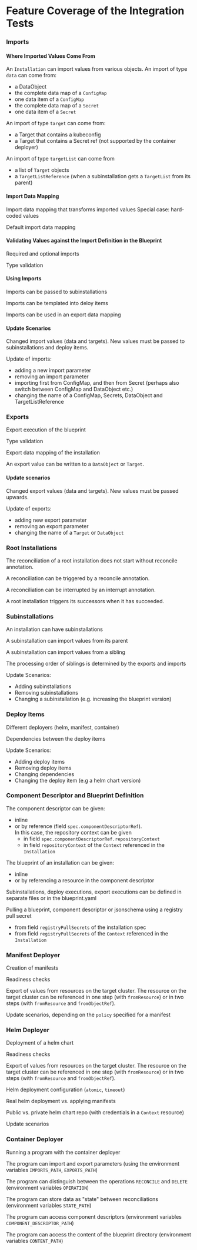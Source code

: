 # Feature Coverage of the Integration Tests


### Imports

#### Where Imported Values Come From

An `Installation` can import values from various objects. An import of type `data` can come from:

- a DataObject
- the complete data map of a `ConfigMap`
- one data item of a `ConfigMap`
- the complete data map of a `Secret`
- one data item of a `Secret`

An import of type `target` can come from:

- a Target that contains a kubeconfig
- a Target that contains a Secret ref (not supported by the container deployer)

An import of type `targetList` can come from

- a list of `Target` objects
- a `TargetListReference` (when a subinstallation gets a `TargetList` from its parent)


#### Import Data Mapping

Import data mapping that transforms imported values
Special case: hard-coded values

Default import data mapping

#### Validating Values against the Import Definition in the Blueprint

Required and optional imports

Type validation

#### Using Imports

Imports can be passed to subinstallations

Imports can be templated into deloy items

Imports can be used in an export data mapping

#### Update Scenarios

Changed import values (data and targets). New values must be passed to subinstallations and deploy items.

Update of imports:
- adding a new import parameter
- removing an import parameter
- importing first from ConfigMap, and then from Secret (perhaps also switch between ConfigMap and DataObject etc.)
- changing the name of a ConfigMap, Secrets, DataObject and TargetListReference



### Exports

Export execution of the blueprint

Type validation

Export data mapping of the installation

An export value can be written to a `DataObject` or `Target`.

#### Update scenarios

Changed export values (data and targets). New values must be passed upwards.

Update of exports:
- adding new export parameter
- removing an export parameter
- changing the name of a `Target` or `DataObject`

### Root Installations

The reconciliation of a root installation does not start without reconcile annotation.

A reconciliation can be triggered by a reconcile annotation.

A reconciliation can be interrupted by an interrupt annotation.

A root installation triggers its successors when it has succeeded.



### Subinstallations

An installation can have subinstallations

A subinstallation can import values from its parent

A subinstallation can import values from a sibling

The processing order of siblings is determined by the exports and imports

Update Scenarios:
- Adding subinstallations
- Removing subinstallations
- Changing a subinstallation (e.g. increasing the blueprint version)



### Deploy Items

Different deployers (helm, manifest, container)

Dependencies between the deploy items

Update Scenarios:
- Adding deploy items
- Removing deploy items
- Changing dependencies
- Changing the deploy item (e.g a helm chart version)



### Component Descriptor and Blueprint Definition

The component descriptor can be given:
- inline 
- or by reference (field `spec.componentDescriptorRef`).  
  In this case, the repository context can be given 
  - in field `spec.componentDescriptorRef.repositoryContext`
  - in field `repositoryContext` of the `Context` referenced in the `Installation`

The blueprint of an installation can be given:
- inline
- or by referencing a resource in the component descriptor

Subinstallations, deploy executions, export executions can be defined in separate files or in the blueprint.yaml

Pulling a blueprint, component descriptor or jsonschema using a registry pull secret
- from field `registryPullSecrets` of the installation spec
- from field `registryPullSecrets` of the `Context` referenced in the `Installation`



### Manifest Deployer

Creation of manifests

Readiness checks

Export of values from resources on the target cluster. The resource on the target cluster can be referenced
in one step (with `fromResource`) or in two steps (with `fromResource` and `fromObjectRef`).

Update scenarios, depending on the `policy` specified for a manifest



### Helm Deployer

Deployment of a helm chart

Readiness checks

Export of values from resources on the target cluster. The resource on the target cluster can be referenced
in one step (with `fromResource`) or in two steps (with `fromResource` and `fromObjectRef`).

Helm deployment configuration (`atomic`, `timeout`)

Real helm deployment vs. applying manifests

Public vs. private helm chart repo (with credentials in a `Context` resource)

Update scenarios



### Container Deployer

Running a program with the container deployer

The program can import and export parameters (using the environment variables `IMPORTS_PATH`, `EXPORTS_PATH`)

The program can distinguish between the operations `RECONCILE` and `DELETE` (environment variables `OPERATION`)

The program can store data as "state" between reconciliations (environment variables `STATE_PATH`)

The program can access component descriptors (environment variables `COMPONENT_DESCRIPTOR_PATH`)

The program can access the content of the blueprint directory (environment variables `CONTENT_PATH`)
